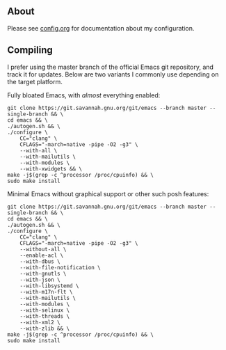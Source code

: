## About
Please see
[config.org](https://github.com/jcmdln/config/blob/master/etc/emacs/config.org)
for documentation about my configuration.


## Compiling
I prefer using the master branch of the official Emacs git repository,
and track it for updates. Below are two variants I commonly use
depending on the target platform.


Fully bloated Emacs, with _almost_ everything enabled:

	git clone https://git.savannah.gnu.org/git/emacs --branch master --single-branch && \
	cd emacs && \
	./autogen.sh && \
	./configure \
		CC="clang" \
		CFLAGS="-march=native -pipe -O2 -g3" \
		--with-all \
		--with-mailutils \
		--with-modules \
		--with-xwidgets && \
	make -j$(grep -c ^processor /proc/cpuinfo) && \
	sudo make install


Minimal Emacs without graphical support or other such posh features:

	git clone https://git.savannah.gnu.org/git/emacs --branch master --single-branch && \
	cd emacs && \
	./autogen.sh && \
	./configure \
		CC="clang" \
		CFLAGS="-march=native -pipe -O2 -g3" \
		--without-all \
		--enable-acl \
		--with-dbus \
		--with-file-notification \
		--with-gnutls \
		--with-json \
		--with-libsystemd \
		--with-m17n-flt \
		--with-mailutils \
		--with-modules \
		--with-selinux \
		--with-threads \
		--with-xml2 \
		--with-zlib && \
	make -j$(grep -c ^processor /proc/cpuinfo) && \
	sudo make install
